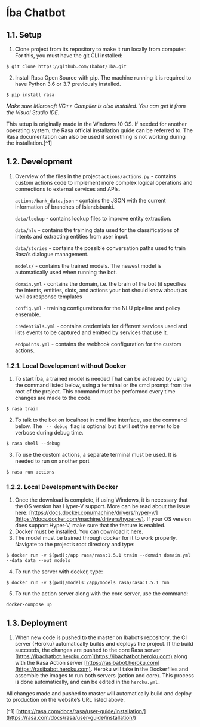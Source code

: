# ​Íba Chatbot

## ​1.1.​ Setup

1. Clone project from its repository to make it run locally from computer. For this, you must have the git CLI installed:
```
$ git clone https://github.com/Ibabot/Iba.git
```

2. Install Rasa Open Source with ​pip​. The machine running it is required to have Python 3.6 or 3.7 previously installed.
```
$ pip install rasa
```
_Make sure Microsoft VC++ Compiler is also installed. You can get it from the Visual Studio IDE._

This setup is originally made in the Windows 10 OS. If needed for another operating system, the Rasa official installation guide can be referred to. The Rasa documentation can also be used if something is not working during the installation.[^1]

## ​1.2.​ Development

1. Overview of the files in the project
    `actions/actions.py` - contains custom actions code to implement more complex logical operations and connections to external services and APIs.

    `actions/bank_data.json` - contains the JSON with the current information of branches of Íslandsbanki.

    `data/lookup​` - contains lookup files to improve entity extraction.

    `data/nlu` - contains the training data used for the classifications of intents and extracting entities from user input.

    `data/stories` - contains the possible conversation paths used to train Rasa’s dialogue management.

    `models/` - contains the trained models. The newest model is automatically used when running the bot.

    `domain.yml` ​- contains the domain, i.e. the brain of the bot (it specifies the intents, entities, slots, and actions your bot should know about) as well as response templates

    `config.yml​` - training configurations for the NLU pipeline and policy ensemble.

    `credentials.yml` - contains credentials for different services used and lists events to be captured and emitted by services that use it.

    `endpoints.yml` ​- contains the webhook configuration for the custom actions.


### ​1.2.1.​ Local Development without Docker

1. To start Íba, a trained model is needed That can be achieved by using the command listed below, using a terminal or the cmd prompt from the root of the project. This command must be performed every time changes are made to the code.
```
$ rasa train
```

2. To talk to the bot on localhost in cmd line interface, use the command below. The ` --​ debug` ​ flag is optional but it will set the server to be verbose during debug time.
```
$ rasa shell​ --debug
```

3. To use the custom actions, a separate terminal must be used. It is needed to run on another port
```
$ rasa run actions
```

### 1.2.2.​ Local Development with Docker

1. Once the download is complete, if using Windows, it is necessary that the OS version has Hyper-V support. More can be read about the issue here:
    [https://docs.docker.com/machine/drivers/hyper-v/​](https://docs.docker.com/machine/drivers/hyper-v/). 
    If your OS version does support Hyper-V, make sure that the feature is enabled.
2. Docker must be installed. You can download it ​[here](https://docs.docker.com/)​.
3. The model must be trained through docker for it to work properly. Navigate to the project’s root directory and type:
```
$ docker run -v ​$(pwd)​:/app rasa/rasa:1.5.1 train --domain domain.yml --data data --out models
```

4. To run the server with docker, type:
```
$ docker run -v ​$(pwd)/​models:/app/models rasa/rasa:1.5.1 run
```

5. To run the action server along with the core server, use the command:
```
docker-compose up
```

## ​1.3.​ Deployment

1. When new code is pushed to the master on Ibabot’s repository, the CI server (Heroku) automatically builds and deploys the project. If the build succeeds, the
    changes are pushed to the core Rasa server ​[https://ibachatbot.heroku.com](​https://ibachatbot.heroku.com) along with the Rasa Action server [https://rasibabot.heroku.com](https://rasibabot.heroku.com).
    Heroku will take in the Dockerfiles and assemble the images to run both servers (action and core). This process is done automatically, and can be edited in the
    `heroku.yml.`

All changes made and pushed to master will automatically build and deploy to production on the website’s URL listed above.


[^1] [https://rasa.com/docs/rasa/user-guide/installation/](https://rasa.com/docs/rasa/user-guide/installation/)
